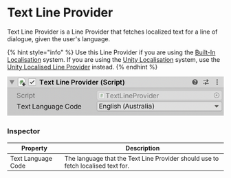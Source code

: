 # Text Line Provider

Text Line Provider is a Line Provider that fetches localized text for a line of dialogue, given the user's language.

{% hint style="info" %}
Use this Line Provider if you are using the [Built-In Localisation](../../assets-and-localization/inbuilt-localisation.md) system. If you are using the [Unity Localisation](../../assets-and-localization/unity-localization.md) system, use the [Unity Localised Line Provider](unity-localised-line-provider.md) instead.
{% endhint %}

![A Text Line Provider](../../../.gitbook/assets/text-line-provider.png)

### Inspector

|Property|Description|
|---|---|
|Text Language Code|The language that the Text Line Provider should use to fetch localised text for.|